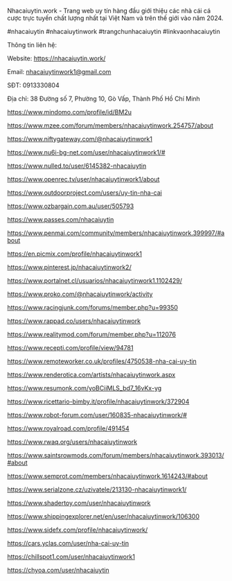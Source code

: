 Nhacaiuytin.work - Trang web uy tín hàng đầu giới thiệu các nhà cái cá cược trực tuyến chất lượng nhất tại Việt Nam và trên thế giới vào năm 2024.

#nhacaiuytin #nhacaiuytinwork #trangchunhacaiuytin #linkvaonhacaiuytin

Thông tin liên hệ:

Website: https://nhacaiuytin.work/

Email: nhacaiuytinwork1@gmail.com

SĐT: 0913330804

Địa chỉ: 38 Đường số 7, Phường 10, Gò Vấp, Thành Phố Hồ Chí Minh

https://www.mindomo.com/profile/id/BM2u

https://www.mzee.com/forum/members/nhacaiuytinwork.254757/about

https://www.niftygateway.com/@nhacaiuytinwork1

https://www.nu6i-bg-net.com/user/nhacaiuytinwork1/#

https://www.nulled.to/user/6145382-nhacaiuytin

https://www.openrec.tv/user/nhacaiuytinwork1/about

https://www.outdoorproject.com/users/uy-tin-nha-cai

https://www.ozbargain.com.au/user/505793

https://www.passes.com/nhacaiuytin

https://www.penmai.com/community/members/nhacaiuytinwork.399997/#about

https://en.picmix.com/profile/nhacaiuytinwork1

https://www.pinterest.jp/nhacaiuytinwork2/

https://www.portalnet.cl/usuarios/nhacaiuytinwork1.1102429/

https://www.proko.com/@nhacaiuytinwork/activity

https://www.racingjunk.com/forums/member.php?u=99350

https://www.rappad.co/users/nhacaiuytinwork

https://www.realitymod.com/forum/member.php?u=112076

https://www.recepti.com/profile/view/94781

https://www.remoteworker.co.uk/profiles/4750538-nha-cai-uy-tin

https://www.renderotica.com/artists/nhacaiuytinwork.aspx

https://www.resumonk.com/yoBCiiMLS_bd7_16vKx-yg

https://www.ricettario-bimby.it/profile/nhacaiuytinwork/372904

https://www.robot-forum.com/user/160835-nhacaiuytinwork/#

https://www.royalroad.com/profile/491454

https://www.rwaq.org/users/nhacaiuytinwork

https://www.saintsrowmods.com/forum/members/nhacaiuytinwork.393013/#about

https://www.semprot.com/members/nhacaiuytinwork.1614243/#about

https://www.serialzone.cz/uzivatele/213130-nhacaiuytinwork1/

https://www.shadertoy.com/user/nhacaiuytinwork

https://www.shippingexplorer.net/en/user/nhacaiuytinwork/106300

https://www.sidefx.com/profile/nhacaiuytinwork/

https://cars.yclas.com/user/nha-cai-uy-tin

https://chillspot1.com/user/nhacaiuytinwork1

https://chyoa.com/user/nhacaiuytin